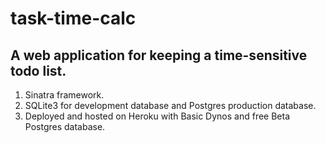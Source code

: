 # task-time-calc
## A web application for keeping a time-sensitive todo list.

1. Sinatra framework.
2. SQLite3 for development database and Postgres production database.
3. Deployed and hosted on Heroku with Basic Dynos and free Beta Postgres database.
